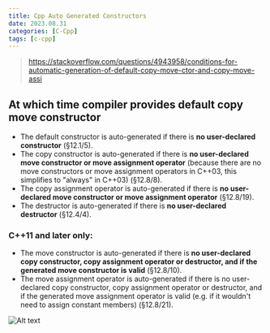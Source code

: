 ```yaml
---
title: Cpp Auto Generated Constructors
date: 2023.08.31
categories: [C-Cpp]
tags: [c-cpp]
---
```


> https://stackoverflow.com/questions/4943958/conditions-for-automatic-generation-of-default-copy-move-ctor-and-copy-move-assi

## At which time compiler provides default copy move constructor

-   The default constructor is auto-generated if there is **no user-declared constructor** (§12.1/5).
-   The copy constructor is auto-generated if there is **no user-declared move constructor or move assignment operator**   (because there are no move constructors or move assignment operators in C++03, this simplifies to "always" in C++03) (§12.8/8).
-   The copy assignment operator is auto-generated if there is **no user-declared move constructor or move assignment operator** (§12.8/19).
-   The destructor is auto-generated if there is **no user-declared destructor** (§12.4/4).

### C++11 and later only:

-   The move constructor is auto-generated if there is **no user-declared copy constructor, copy assignment operator or destructor, and if the generated move constructor is valid** (§12.8/10).
-   The move assignment operator is auto-generated if there is no user-declared copy constructor, copy assignment operator or destructor, and if the generated move assignment operator is valid (e.g. if it wouldn't need to assign constant members) (§12.8/21).

![Alt text](../.images/CVtPu.jpg)
